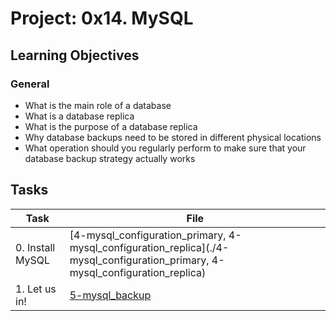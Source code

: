 # Project: 0x14. MySQL

<h2>Learning Objectives</h2>

<h3>General</h3>

<ul>
<li>What is the main role of a database</li>
<li>What is a database replica</li>
<li>What is the purpose of a database replica</li>
<li>Why database backups need to be stored in different physical locations</li>
<li>What operation should you regularly perform to make sure that your database backup strategy actually works</li>
</ul>

<h2>Tasks</h2>

| Task | File |
| ---- | ---- |
| 0. Install MySQL | [4-mysql_configuration_primary, 4-mysql_configuration_replica](./4-mysql_configuration_primary, 4-mysql_configuration_replica) |
| 1. Let us in! | [5-mysql_backup](./5-mysql_backup) |